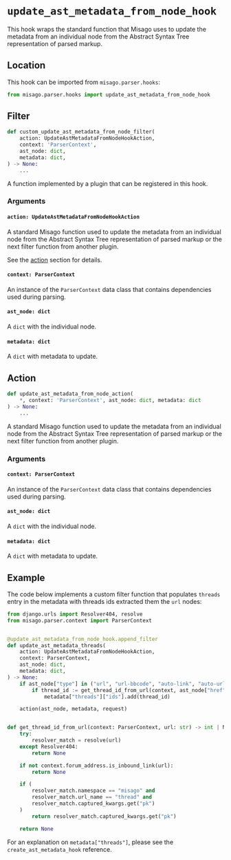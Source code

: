 # `update_ast_metadata_from_node_hook`

This hook wraps the standard function that Misago uses to update the metadata from an individual node from the Abstract Syntax Tree representation of parsed markup.


## Location

This hook can be imported from `misago.parser.hooks`:

```python
from misago.parser.hooks import update_ast_metadata_from_node_hook
```


## Filter

```python
def custom_update_ast_metadata_from_node_filter(
    action: UpdateAstMetadataFromNodeHookAction,
    context: 'ParserContext',
    ast_node: dict,
    metadata: dict,
) -> None:
    ...
```

A function implemented by a plugin that can be registered in this hook.


### Arguments

#### `action: UpdateAstMetadataFromNodeHookAction`

A standard Misago function used to update the metadata from an individual node from the Abstract Syntax Tree representation of parsed markup or the next filter function from another plugin.

See the [action](#action) section for details.


#### `context: ParserContext`

An instance of the `ParserContext` data class that contains dependencies used during parsing.


#### `ast_node: dict`

A `dict` with the individual node.


#### `metadata: dict`

A `dict` with metadata to update.


## Action

```python
def update_ast_metadata_from_node_action(
    *, context: 'ParserContext', ast_node: dict, metadata: dict
) -> None:
    ...
```

A standard Misago function used to update the metadata from an individual node from the Abstract Syntax Tree representation of parsed markup or the next filter function from another plugin.


### Arguments

#### `context: ParserContext`

An instance of the `ParserContext` data class that contains dependencies used during parsing.


#### `ast_node: dict`

A `dict` with the individual node.


#### `metadata: dict`

A `dict` with metadata to update.


## Example

The code below implements a custom filter function that populates `threads` entry in the metadata with threads ids extracted them the `url` nodes:

```python
from django.urls import Resolver404, resolve
from misago.parser.context import ParserContext


@update_ast_metadata_from_node_hook.append_filter
def update_ast_metadata_threads(
    action: UpdateAstMetadataFromNodeHookAction,
    context: ParserContext,
    ast_node: dict,
    metadata: dict,
) -> None:
    if ast_node["type"] in ("url", "url-bbcode", "auto-link", "auto-url"):
        if thread_id := get_thread_id_from_url(context, ast_node["href"])
            metadata["threads"]["ids"].add(thread_id)

    action(ast_node, metadata, request)


def get_thread_id_from_url(context: ParserContext, url: str) -> int | None:
    try:
        resolver_match = resolve(url)
    except Resolver404:
        return None

    if not context.forum_address.is_inbound_link(url):
        return None

    if (
        resolver_match.namespace == "misago" and
        resolver_match.url_name == "thread" and
        resolver_match.captured_kwargs.get("pk")
    )
        return resolver_match.captured_kwargs.get("pk")

    return None
```

For an explanation on `metadata["threads"]`, please see the `create_ast_metadata_hook` reference.